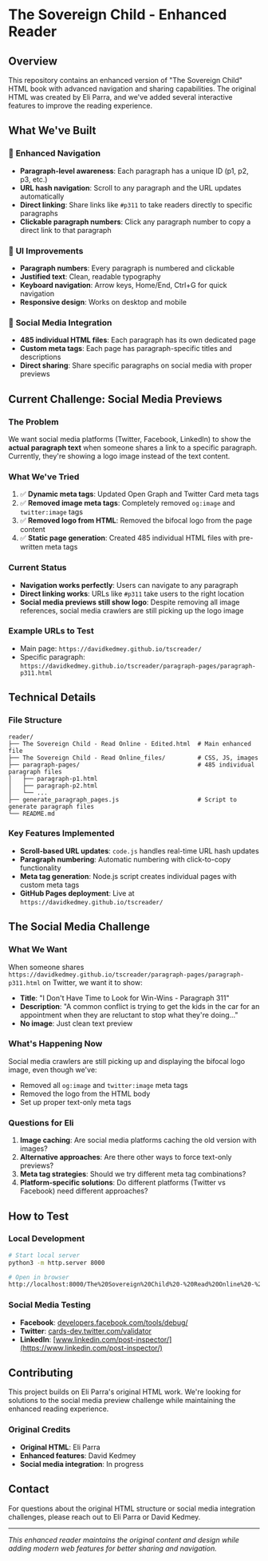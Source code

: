 # The Sovereign Child - Enhanced Reader

## Overview

This repository contains an enhanced version of "The Sovereign Child" HTML book with advanced navigation and sharing capabilities. The original HTML was created by Eli Parra, and we've added several interactive features to improve the reading experience.

## What We've Built

### 🎯 **Enhanced Navigation**
- **Paragraph-level awareness**: Each paragraph has a unique ID (p1, p2, p3, etc.)
- **URL hash navigation**: Scroll to any paragraph and the URL updates automatically
- **Direct linking**: Share links like `#p311` to take readers directly to specific paragraphs
- **Clickable paragraph numbers**: Click any paragraph number to copy a direct link to that paragraph

### 🎨 **UI Improvements**
- **Paragraph numbers**: Every paragraph is numbered and clickable
- **Justified text**: Clean, readable typography
- **Keyboard navigation**: Arrow keys, Home/End, Ctrl+G for quick navigation
- **Responsive design**: Works on desktop and mobile

### 🔗 **Social Media Integration**
- **485 individual HTML files**: Each paragraph has its own dedicated page
- **Custom meta tags**: Each page has paragraph-specific titles and descriptions
- **Direct sharing**: Share specific paragraphs on social media with proper previews

## Current Challenge: Social Media Previews

### The Problem
We want social media platforms (Twitter, Facebook, LinkedIn) to show the **actual paragraph text** when someone shares a link to a specific paragraph. Currently, they're showing a logo image instead of the text content.

### What We've Tried
1. ✅ **Dynamic meta tags**: Updated Open Graph and Twitter Card meta tags
2. ✅ **Removed image meta tags**: Completely removed `og:image` and `twitter:image` tags
3. ✅ **Removed logo from HTML**: Removed the bifocal logo from the page content
4. ✅ **Static page generation**: Created 485 individual HTML files with pre-written meta tags

### Current Status
- **Navigation works perfectly**: Users can navigate to any paragraph
- **Direct linking works**: URLs like `#p311` take users to the right location
- **Social media previews still show logo**: Despite removing all image references, social media crawlers are still picking up the logo image

### Example URLs to Test
- Main page: `https://davidkedmey.github.io/tscreader/`
- Specific paragraph: `https://davidkedmey.github.io/tscreader/paragraph-pages/paragraph-p311.html`

## Technical Details

### File Structure
```
reader/
├── The Sovereign Child - Read Online - Edited.html  # Main enhanced file
├── The Sovereign Child - Read Online_files/         # CSS, JS, images
├── paragraph-pages/                                 # 485 individual paragraph files
│   ├── paragraph-p1.html
│   ├── paragraph-p2.html
│   └── ...
├── generate_paragraph_pages.js                      # Script to generate paragraph files
└── README.md
```

### Key Features Implemented
- **Scroll-based URL updates**: `code.js` handles real-time URL hash updates
- **Paragraph numbering**: Automatic numbering with click-to-copy functionality
- **Meta tag generation**: Node.js script creates individual pages with custom meta tags
- **GitHub Pages deployment**: Live at `https://davidkedmey.github.io/tscreader/`

## The Social Media Challenge

### What We Want
When someone shares `https://davidkedmey.github.io/tscreader/paragraph-pages/paragraph-p311.html` on Twitter, we want it to show:
- **Title**: "I Don't Have Time to Look for Win-Wins - Paragraph 311"
- **Description**: "A common conflict is trying to get the kids in the car for an appointment when they are reluctant to stop what they're doing..."
- **No image**: Just clean text preview

### What's Happening Now
Social media crawlers are still picking up and displaying the bifocal logo image, even though we've:
- Removed all `og:image` and `twitter:image` meta tags
- Removed the logo from the HTML body
- Set up proper text-only meta tags

### Questions for Eli
1. **Image caching**: Are social media platforms caching the old version with images?
2. **Alternative approaches**: Are there other ways to force text-only previews?
3. **Meta tag strategies**: Should we try different meta tag combinations?
4. **Platform-specific solutions**: Do different platforms (Twitter vs Facebook) need different approaches?

## How to Test

### Local Development
```bash
# Start local server
python3 -m http.server 8000

# Open in browser
http://localhost:8000/The%20Sovereign%20Child%20-%20Read%20Online%20-%20Edited.html
```

### Social Media Testing
- **Facebook**: [developers.facebook.com/tools/debug/](https://developers.facebook.com/tools/debug/)
- **Twitter**: [cards-dev.twitter.com/validator](https://cards-dev.twitter.com/validator)
- **LinkedIn**: [www.linkedin.com/post-inspector/](https://www.linkedin.com/post-inspector/)

## Contributing

This project builds on Eli Parra's original HTML work. We're looking for solutions to the social media preview challenge while maintaining the enhanced reading experience.

### Original Credits
- **Original HTML**: Eli Parra
- **Enhanced features**: David Kedmey
- **Social media integration**: In progress

## Contact

For questions about the original HTML structure or social media integration challenges, please reach out to Eli Parra or David Kedmey.

---

*This enhanced reader maintains the original content and design while adding modern web features for better sharing and navigation.* 